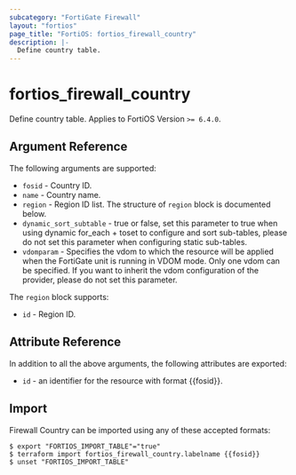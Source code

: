 ```yaml
---
subcategory: "FortiGate Firewall"
layout: "fortios"
page_title: "FortiOS: fortios_firewall_country"
description: |-
  Define country table.
---
```


# fortios_firewall_country
Define country table. Applies to FortiOS Version `>= 6.4.0`.

## Argument Reference

The following arguments are supported:

* `fosid` - Country ID.
* `name` - Country name.
* `region` - Region ID list. The structure of `region` block is documented below.
* `dynamic_sort_subtable` - true or false, set this parameter to true when using dynamic for_each + toset to configure and sort sub-tables, please do not set this parameter when configuring static sub-tables.
* `vdomparam` - Specifies the vdom to which the resource will be applied when the FortiGate unit is running in VDOM mode. Only one vdom can be specified. If you want to inherit the vdom configuration of the provider, please do not set this parameter.

The `region` block supports:

* `id` - Region ID.


## Attribute Reference

In addition to all the above arguments, the following attributes are exported:
* `id` - an identifier for the resource with format {{fosid}}.

## Import

Firewall Country can be imported using any of these accepted formats:
```
$ export "FORTIOS_IMPORT_TABLE"="true"
$ terraform import fortios_firewall_country.labelname {{fosid}}
$ unset "FORTIOS_IMPORT_TABLE"
```
